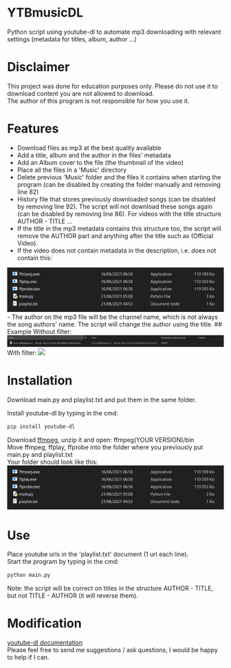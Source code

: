 # YTBmusicDL
Python script using youtube-dl to automate mp3 downloading with relevant settings (metadata for titles, album, author ...)

# Disclaimer
This project was done for education purposes only. Please do not use it to download content you are not allowed to download.  
The author of this program is not responsible for how you use it.

# Features
- Download files as mp3 at the best quality available
- Add a title, album and the author in the files' metadata  
- Add an Album cover to the file (the thumbnail of the video) 
- Place all the files in a 'Music' directory  
- Delete previous 'Music' folder and the files it contains when starting the program (can be disabled by creating the folder manually and removing line 82)
- History file that stores previously downloaded songs (can be disabled by removing line 92). The script will not download these songs again (can be disabled by removing line 86).
For videos with the title structure AUTHOR - TITLE ...
- If the title in the mp3 metadata contains this structure too, the script will remove the AUTHOR part and anything after the title such as (Official Video).
- If the video does not contain metadata in the description, i.e. does not contain this:
<img src="images/folder.PNG">
- The author on the mp3 file will be the channel name, which is not always the song authors' name. The script will change the author using the title.
## Example
Without filter:
<img src="images/beforefilter.PNG">
With filter:
<img src="images/after.PNG">

# Installation
Download main.py and playlist.txt and put them in the same folder.  

 Install youtube-dl by typing in the cmd:
 ```sh
 pip install youtube-dl  
```
 
 Download [ffmpeg](https://www.gyan.dev/ffmpeg/builds/), unzip it and open: ffmpeg(YOUR VERSION)/bin  
 Move ffmpeg, ffplay, ffprobe into the folder where you previously put main.py and playlist.txt  
 Your folder should look like this:  
 <img src="images/folder.PNG">

# Use
Place youtube urls in the 'playlist.txt' document (1 url each line).  
Start the program by typing in the cmd:
``` sh
python main.py
```   

Note: the script will be correct on titles in the structure AUTHOR - TITLE, but not TITLE - AUTHOR (it will reverse them).

# Modification
[youtube-dl documentation](https://github.com/ytdl-org/youtube-dl/blob/master/README.md#developer-instructions)  
Please feel free to send me suggestions / ask questions, I would be happy to help if I can.
